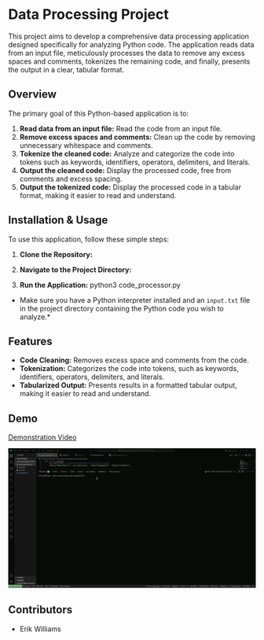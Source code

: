 # Data Processing Project

This project aims to develop a comprehensive data processing application designed specifically for analyzing Python code. The application reads data from an input file, meticulously processes the data to remove any excess spaces and comments, tokenizes the remaining code, and finally, presents the output in a clear, tabular format.

## Overview

The primary goal of this Python-based application is to:

1. **Read data from an input file:** Read the code from an input file.
2. **Remove excess spaces and comments:** Clean up the code by removing unnecessary whitespace and comments.
3. **Tokenize the cleaned code:** Analyze and categorize the code into tokens such as keywords, identifiers, operators, delimiters, and literals.
4. **Output the cleaned code:** Display the processed code, free from comments and excess spacing.
5. **Output the tokenized code:** Display the processed code in a tabular format, making it easier to read and understand.

## Installation & Usage

To use this application, follow these simple steps:

1. **Clone the Repository:**

2. **Navigate to the Project Directory:**

3. **Run the Application:**
   python3 code_processor.py

- Make sure you have a Python interpreter installed and an `input.txt` file in the project directory containing the Python code you wish to analyze.\*

## Features

- **Code Cleaning:** Removes excess space and comments from the code.
- **Tokenization:** Categorizes the code into tokens, such as keywords, identifiers, operators, delimiters, and literals.
- **Tabularized Output:** Presents results in a formatted tabular output, making it easier to read and understand.

## Demo

[Demonstration Video](https://www.loom.com/share/551479b53f874d1cb01d8e35381f7138?sid=785f9094-0945-48e0-a48b-a1b49f720efc)

![](./data.gif)

## Contributors

- Erik Williams
